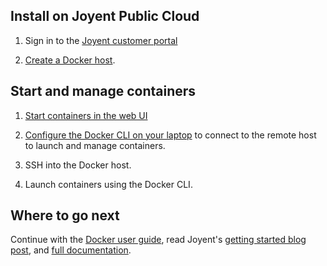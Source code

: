 <!--[metadata]>
+++
title = "Install on Joyent Public Cloud"
description = "Installation instructions for Docker on the Joyent Compute Service."
keywords = ["Docker, Docker documentation, installation, joyent, Joyent Public Cloud, Joyent Compute Service,  Joyent Container Service"]
[menu.main]
parent = "smn_cloud"
+++
<![end-metadata]-->

## Install on Joyent Public Cloud

1. Sign in to the [Joyent customer portal](https://my.joyent.com/)

2. [Create a Docker host](https://docs.joyent.com/jpc/managing-docker-containers/creating-a-docker-host).

## Start and manage containers

1. [Start containers in the web UI](https://docs.joyent.com/jpc/managing-docker-containers/starting-a-container)

2. [Configure the Docker CLI on your laptop](https://docs.joyent.com/jpc/managing-docker-containers/access-your-jpc-docker-hosts-from-the-docker-cli) to connect to the remote host to launch and manage containers.

3. SSH into the Docker host.

4. Launch containers using the Docker CLI.

## Where to go next

Continue with the [Docker user guide](/userguide/), read Joyent's [getting started blog post](https://www.joyent.com/blog/first-steps-with-joyents-container-service), and [full documentation](https://docs.joyent.com/jpc/managing-docker-containers).